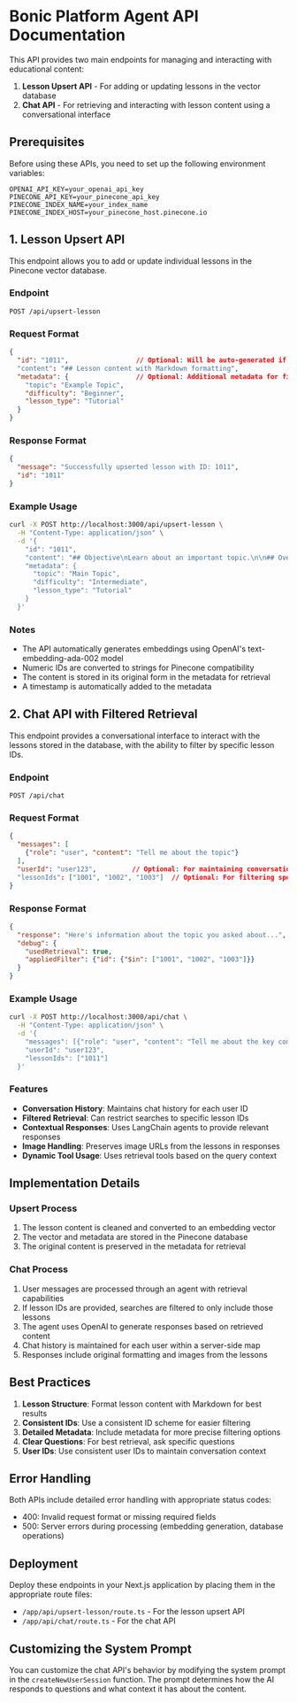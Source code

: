 # Bonic Platform Agent API Documentation

This API provides two main endpoints for managing and interacting with educational content:

1. **Lesson Upsert API** - For adding or updating lessons in the vector database
2. **Chat API** - For retrieving and interacting with lesson content using a conversational interface

## Prerequisites

Before using these APIs, you need to set up the following environment variables:

```
OPENAI_API_KEY=your_openai_api_key
PINECONE_API_KEY=your_pinecone_api_key
PINECONE_INDEX_NAME=your_index_name
PINECONE_INDEX_HOST=your_pinecone_host.pinecone.io
```

## 1. Lesson Upsert API

This endpoint allows you to add or update individual lessons in the Pinecone vector database.

### Endpoint

```
POST /api/upsert-lesson
```

### Request Format

```json
{
  "id": "1011",                 // Optional: Will be auto-generated if not provided
  "content": "## Lesson content with Markdown formatting",
  "metadata": {                 // Optional: Additional metadata for filtering
    "topic": "Example Topic",
    "difficulty": "Beginner",
    "lesson_type": "Tutorial"
  }
}
```

### Response Format

```json
{
  "message": "Successfully upserted lesson with ID: 1011",
  "id": "1011"
}
```

### Example Usage

```bash
curl -X POST http://localhost:3000/api/upsert-lesson \
  -H "Content-Type: application/json" \
  -d '{
    "id": "1011",
    "content": "## Objective\nLearn about an important topic.\n\n## Overview\nThis lesson covers key concepts and practical applications.\n\n![Reference Image](https://example.com/image.jpg)",
    "metadata": {
      "topic": "Main Topic",
      "difficulty": "Intermediate",
      "lesson_type": "Tutorial"
    }
  }'
```

### Notes

- The API automatically generates embeddings using OpenAI's text-embedding-ada-002 model
- Numeric IDs are converted to strings for Pinecone compatibility
- The content is stored in its original form in the metadata for retrieval
- A timestamp is automatically added to the metadata

## 2. Chat API with Filtered Retrieval

This endpoint provides a conversational interface to interact with the lessons stored in the database, with the ability to filter by specific lesson IDs.

### Endpoint

```
POST /api/chat
```

### Request Format

```json
{
  "messages": [
    {"role": "user", "content": "Tell me about the topic"}
  ],
  "userId": "user123",         // Optional: For maintaining conversation history
  "lessonIds": ["1001", "1002", "1003"]  // Optional: For filtering specific lessons
}
```

### Response Format

```json
{
  "response": "Here's information about the topic you asked about...",
  "debug": {
    "usedRetrieval": true,
    "appliedFilter": {"id": {"$in": ["1001", "1002", "1003"]}}
  }
}
```

### Example Usage

```bash
curl -X POST http://localhost:3000/api/chat \
  -H "Content-Type: application/json" \
  -d '{
    "messages": [{"role": "user", "content": "Tell me about the key concepts"}],
    "userId": "user123",
    "lessonIds": ["1011"]
  }'
```

### Features

- **Conversation History**: Maintains chat history for each user ID
- **Filtered Retrieval**: Can restrict searches to specific lesson IDs
- **Contextual Responses**: Uses LangChain agents to provide relevant responses
- **Image Handling**: Preserves image URLs from the lessons in responses
- **Dynamic Tool Usage**: Uses retrieval tools based on the query context

## Implementation Details

### Upsert Process

1. The lesson content is cleaned and converted to an embedding vector
2. The vector and metadata are stored in the Pinecone database
3. The original content is preserved in the metadata for retrieval

### Chat Process

1. User messages are processed through an agent with retrieval capabilities
2. If lesson IDs are provided, searches are filtered to only include those lessons
3. The agent uses OpenAI to generate responses based on retrieved content
4. Chat history is maintained for each user within a server-side map
5. Responses include original formatting and images from the lessons

## Best Practices

1. **Lesson Structure**: Format lesson content with Markdown for best results
2. **Consistent IDs**: Use a consistent ID scheme for easier filtering
3. **Detailed Metadata**: Include metadata for more precise filtering options
4. **Clear Questions**: For best retrieval, ask specific questions
5. **User IDs**: Use consistent user IDs to maintain conversation context

## Error Handling

Both APIs include detailed error handling with appropriate status codes:

- 400: Invalid request format or missing required fields
- 500: Server errors during processing (embedding generation, database operations)

## Deployment

Deploy these endpoints in your Next.js application by placing them in the appropriate route files:

- `/app/api/upsert-lesson/route.ts` - For the lesson upsert API
- `/app/api/chat/route.ts` - For the chat API

## Customizing the System Prompt

You can customize the chat API's behavior by modifying the system prompt in the `createNewUserSession` function. The prompt determines how the AI responds to questions and what context it has about the content.
